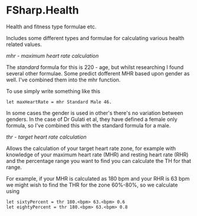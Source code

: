# FSharp.Health
Health and fitness type formulae etc.

Includes some different types and formulae for calculating various health related values.

*mhr - maximum heart rate calculation*

The _standard_ formula for this is 220 - age, but whilst researching I found several other formulae.
Some predict dofferent MHR based upon gender as well. I've combined them into the mhr function.

To use simply write something like this

```
let maxHeartRate = mhr Standard Male 46.
```

In some cases the gender is used in other's there's no variation between genders. In the case of 
Dr Gulati et al, they have defined a female only formula, so I've combined this with the standard 
formula for a male.

*thr - target heart rate calculation*

Allows the calculation of your target heart rate zone, for example with knowledge of your 
maximum heart rate (MHR) and resting heart rate (RHR) and the percentage range you want to find
you can calculate the TH for that range.

For example, if your MHR is calculated  as 180 bpm and your RHR is 63 bpm we might wish to find
the THR for the zone 60%-80%, so we calculate using

```
let sixtyPercent = thr 180.<bpm> 63.<bpm> 0.6
let eightyPercent = thr 180.<bpm> 63.<bpm> 0.8
```
